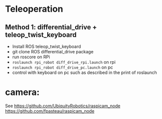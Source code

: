 # Teleoperation

## Method 1: differential_drive + teleop_twist_keyboard
- Install ROS teleop_twist_keyboard
- git clone ROS differential_drive package
- run roscore on RPi
- `roslaunch rpi_robot diff_drive_rpi.launch` on rpi
- `roslaunch rpi_robot diff_drive_pc.launch` on pc
- control with keyboard on pc such as described in the print of roslaunch


# camera:
See https://github.com/UbiquityRobotics/raspicam_node
https://github.com/fpasteau/raspicam_node
